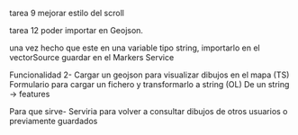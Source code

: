 
tarea 9
mejorar estilo del scroll


tarea 12
poder importar en Geojson.



una vez hecho que este en una variable tipo string, importarlo en el vectorSource
guardar en el Markers Service

Funcionalidad 2- Cargar un geojson para visualizar dibujos en el mapa
(TS) Formulario para cargar un fichero y transformarlo a string
(OL) De un string -> features

Para que sirve- Serviria para volver a consultar dibujos de otros usuarios o previamente guardados











